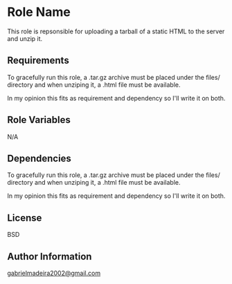 Role Name
=========

This role is repsonsible for uploading a tarball of a static HTML to the server and unzip it.

Requirements
------------

To gracefully run this role, a .tar.gz archive must be placed under the files/ directory and when unziping it, a .html file must be available.

In my opinion this fits as requirement and dependency so I'll write it on both.

Role Variables
--------------

N/A

Dependencies
------------
To gracefully run this role, a .tar.gz archive must be placed under the files/ directory and when unziping it, a .html file must be available.

In my opinion this fits as requirement and dependency so I'll write it on both.

License
-------

BSD

Author Information
------------------
gabrielmadeira2002@gmail.com
